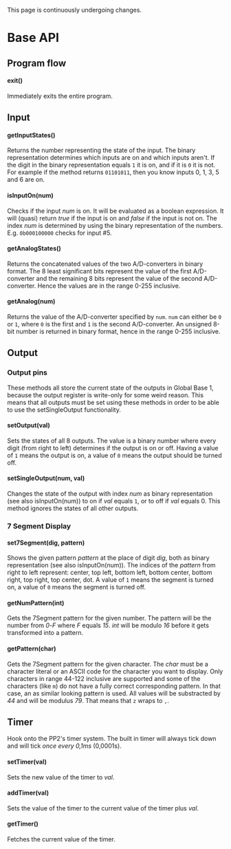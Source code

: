 This page is continuously undergoing changes.

# Base API

## Program flow

#### exit()
Immediately exits the entire program.

## Input

#### getInputStates()
Returns the number representing the state of the input. The binary representation determines which inputs are on and which inputs aren't. If the digit in the binary representation equals `1` it is on, and if it is `0` it is not. For example if the method returns `01101011`, then you know inputs 0, 1, 3, 5 and 6 are on.

#### isInputOn(num)
Checks if the input *num* is on. It will be evaluated as a boolean expression. It will (quasi) return *true* if the input is on and *false* if the input is not on. The index *num* is determined by using the binary representation of the numbers. E.g. `0b000100000` checks for input #5.

#### getAnalogStates()
Returns the concatenated values of the two A/D-converters in binary format. The 8 least significant bits represent the value of the first A/D-converter and the remaining 8 bits represent the value of the second A/D-converter. Hence the values are in the range 0-255 inclusive.

#### getAnalog(num)
Returns the value of the A/D-converter specified by `num`. `num` can either be `0` or `1`, where `0` is the first and `1` is the second A/D-converter. An unsigned 8-bit number is returned in binary format, hence in the range 0-255 inclusive.

## Output

### Output pins

These methods all store the current state of the outputs in Global Base 1, because the output register is write-only for some weird reason. This means that all outputs must be set using these methods in order to be able to use the setSingleOutput functionality.

#### setOutput(val)
Sets the states of all 8 outputs. The value is a binary number where every digit (from right to left) determines if the output is on or off. Having a value of `1` means the output is on, a value of `0` means the output should be turned off.

#### setSingleOutput(num, val)
Changes the state of the output with index *num* as binary representation (see also isInputOn(num)) to on if *val* equals `1`, or to off if *val* equals 0. This method ignores the states of all other outputs.

### 7 Segment Display

#### set7Segment(dig, pattern)
Shows the given pattern *pattern* at the place of digit *dig*, both as binary representation (see also isInputOn(num)). The indices of the *pattern* from right to left represent: center, top left, bottom left, bottom center, bottom right, top right, top center, dot. A value of `1` means the segment is turned on, a value of `0` means the segment is turned off.

#### getNumPattern(int)
Gets the 7Segment pattern for the given number. The pattern will be the number from *0*-*F* where *F* equals *15*. *int* will be modulo *16* before it gets transformed into a pattern.

#### getPattern(char)
Gets the 7Segment pattern for the given character. The *char* must be a character literal or an ASCII code for the character you want to display. Only characters in range 44-122 inclusive are supported and some of the characters (like `m`) do not have a fully correct corresponding pattern. In that case, an as similar looking pattern is used. All values will be substracted by *44* and will be modulus *79*. That means that `z` wraps to `,`.

## Timer

Hook onto the PP2's timer system. The built in timer will always tick down and will tick *once every 0,1ms* (0,0001s).

#### setTimer(val)
Sets the new value of the timer to *val*.

#### addTimer(val)
Sets the value of the timer to the current value of the timer plus *val*.

#### getTimer()
Fetches the current value of the timer.

